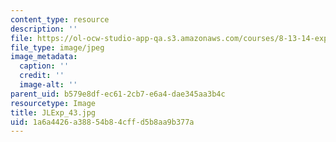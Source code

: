 ```yaml
---
content_type: resource
description: ''
file: https://ol-ocw-studio-app-qa.s3.amazonaws.com/courses/8-13-14-experimental-physics-i-ii-junior-lab-fall-2016-spring-2017/1a6a4426a38854b84cffd5b8aa9b377a_JLExp_43.jpg
file_type: image/jpeg
image_metadata:
  caption: ''
  credit: ''
  image-alt: ''
parent_uid: b579e8df-ec61-2cb7-e6a4-dae345aa3b4c
resourcetype: Image
title: JLExp_43.jpg
uid: 1a6a4426-a388-54b8-4cff-d5b8aa9b377a
---
```

